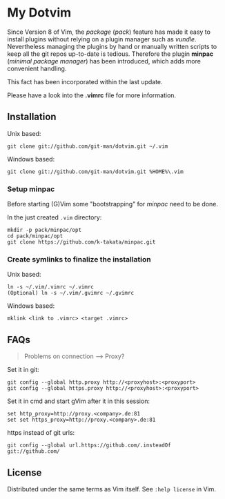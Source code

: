 # My Dotvim

Since Version 8 of Vim, the *package* (*pack*) feature has made it easy to
install plugins without relying on a plugin manager such as *vundle*.
Nevertheless managing the plugins by hand or manually written scripts to keep
all the git repos up-to-date is tedious. Therefore the plugin **minpac** (*minimal
package manager*) has been introduced, which adds more convenient handling.

This fact has been incorporated within the last update.

Please have a look into the **.vimrc** file for more information.

## Installation

Unix based:
```
git clone git://github.com/git-man/dotvim.git ~/.vim
```
Windows based:
```
git clone git://github.com/git-man/dotvim.git %HOME%\.vim
```

### Setup minpac

Before starting (G)Vim some "bootstrapping" for *minpac* need to be done.

In the just created `.vim` directory:

```
mkdir -p pack/minpac/opt
cd pack/minpac/opt
git clone https://github.com/k-takata/minpac.git
```

### Create symlinks to finalize the installation

Unix based:
```
ln -s ~/.vim/.vimrc ~/.vimrc
(Optional) ln -s ~/.vim/.gvimrc ~/.gvimrc
```
Windows based:
```
mklink <link to .vimrc> <target .vimrc>
```

## FAQs

> Problems on connection --\> Proxy?

Set it in git:
```
git config --global http.proxy http://<proxyhost>:<proxyport>
git config --global https.proxy http://<proxyhost>:<proxyport>
```

Set it in cmd and start gVim after it in this session:
```
set http_proxy=http://proxy.<company>.de:81
set set https_proxy=http://proxy.<company>.de:81
```

https instead of git urls:
```
git config --global url.https://github.com/.insteadOf git://github.com/
```


## License

Distributed under the same terms as Vim itself.
See `:help license` in Vim.
